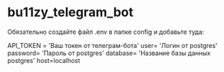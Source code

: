 # bu11zy_telegram_bot

Обязательно создайте файл .env в папке config и добавьте туда:

API_TOKEN = 'Ваш токен от телеграм-бота'
user= 'Логин от postgres'
password= 'Пароль от postgres'
database= 'Название базы данных postgres'
host=localhost
